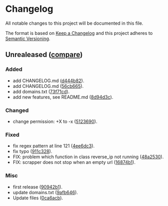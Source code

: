 # Changelog
All notable changes to this project will be documented in this file.

The format is based on [Keep a Changelog](http://keepachangelog.com/en/1.0.0/)
and this project adheres to [Semantic Versioning](http://semver.org/spec/v2.0.0.html).

## Unrealeased ([compare](https://github.com/zevtyardt/zone-h/compare/90942b1c3547b3bc44e6f64a4c57b527be5e7dfa...HEAD))

### Added
- add CHANGELOG.md ([d444b82](https://github.com/zevtyardt/zone-h/commit/d444b825e9203496c3cb7d68fe09c0ac15528245)).
- add CHANGELOG.md ([56cb665](https://github.com/zevtyardt/zone-h/commit/56cb66528dc61e76875ab860223e2fdd01330f72)).
- add domains.txt ([73f71cd](https://github.com/zevtyardt/zone-h/commit/73f71cd028fcb73298c9989950a86295f08b1da9)).
- add new features, see README.md ([8d94d3c](https://github.com/zevtyardt/zone-h/commit/8d94d3cb7454730061434b68f6f09aa123b29032)).

### Changed
- change permission: +X to -x ([5123690](https://github.com/zevtyardt/zone-h/commit/512369065da688eb7c020677969d6339f3ad445f)).

### Fixed
- fix regex pattern at line 121 ([4ee6dc3](https://github.com/zevtyardt/zone-h/commit/4ee6dc3cd2010e4369582cc6ec1d133c29cea10c)).
- fix typo ([911c328](https://github.com/zevtyardt/zone-h/commit/911c328fa8175770bfefa9689c4cd32ddf5761eb)).
- FIX: problem which function in class reverse_ip not running ([48a2530](https://github.com/zevtyardt/zone-h/commit/48a2530cf61c4fbd51f564496eeb348ae1081db0)).
- FIX: scrapper does not stop when an empty url ([16874b1](https://github.com/zevtyardt/zone-h/commit/16874b1ed28a2bf2763d967752a2e83dfcc9e282)).

### Misc
- first release ([90942b1](https://github.com/zevtyardt/zone-h/commit/90942b1c3547b3bc44e6f64a4c57b527be5e7dfa)).
- update domains.txt ([9afb646](https://github.com/zevtyardt/zone-h/commit/9afb646ee347ce873401b7d909e778ba1d3135cb)).
- Update files ([0ca6acb](https://github.com/zevtyardt/zone-h/commit/0ca6acb0b83967fbb6f4240b4d1d30ce4ca53dfc)).


